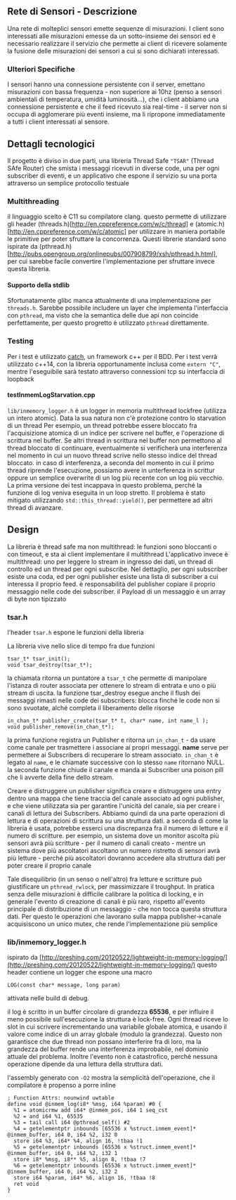 ## Rete di Sensori - Descrizione
Una rete di molteplici sensori emette sequenze di misurazioni.
I client sono interessati alle misurazioni emesse da un sotto-insieme dei sensori ed è necessario realizzare il servizio
che permette ai client di ricevere solamente la fusione delle misurazioni dei sensori a cui si sono dichiarati interessati.

### Ulteriori Specifiche
I sensori hanno una connessione persistente con il server, 
emettano misurazioni con bassa frequenza - non superiore ai 10hz (penso a sensori ambientali di temperatura, umidità luminosità...),
che i client abbiamo una connessione persistente 
e che il feed ricevuto sia real-time - il server non si occupa di agglomerare più eventi insieme, 
ma li ripropone immediatamente a tutti i client interessati al sensore.

## Dettagli tecnologici
Il progetto è diviso in due parti, una libreria Thread Safe `"TSAR"` (Thread SAfe Router) che smista i messaggi ricevuti in diverse code, una per ogni subscriber di eventi,
e un applicativo che espone il servizio su una porta attraverso un semplice protocollo testuale

### Multithreading
il linguaggio scelto è C11 su compilatore clang. questo permette di utilizzare gli header (threads.h)[http://en.cppreference.com/w/c/thread]
e (atomic.h)[http://en.cppreference.com/w/c/atomic] per utilizzare in maniera portabile le primitive per poter sfruttare la concorrenza.
Questi librerie standard sono ispirate da (pthread.h)[http://pubs.opengroup.org/onlinepubs/007908799/xsh/pthread.h.html], per cui sarebbe facile
convertire l'implementazione per sfruttare invece questa libreria.

#### Supporto della stdlib
Sfortunatamente glibc manca attualmente di una implementazione per `threads.h`. Sarebbe possibile includere un layer che implementa l'interfaccia con `pthread`,
ma visto che la semantica delle due api non coincide perfettamente, per questo progretto è utilizzato `pthread` direttamente.

### Testing
Per i test è utilizzato [catch](https://github.com/philsquared/Catch), un framework c++ per il BDD. Per i test verrà utilizzato c++14, con la libreria
opportunamente inclusa come `extern "C"`, mentre l'eseguibile sarà testato attraverso connessioni tcp su interfaccia di loopback

#### testInmemLogStarvation.cpp
`lib/inmemory_logger.h` è un logger in memoria multithread lockfree (utilizza un intero atomic). Data la sua natura non c'è protezione contro lo starvation di un thread
Per esempio, un thread potrebbe essere bloccato fra l'acquisizione atomica di un indice per scrivere nel buffer, e l'operazione di scrittura nel buffer. Se altri thread in scrittura nel buffer
non permettono al thread bloccato di continuare, eventualmente si verificherà una interferenza nel momento in cui un nuovo thread scrive nello stesso indice del thread bloccato. 
in caso di interferenza, a seconda del momento in cui il primo thread riprende l'esecuzione, possiamo avere in unterferenza in scrittur oppure un semplice overwrite di un log più recente con un log più vecchio.
La prima versione dei test incappava in questo problema, perché la funzione di log veniva eseguita in un loop stretto. Il problema è stato mitigato utilizzando `std::this_thread::yield()`, per permettere ad altri thread 
di avanzare.

## Design 
La libreria è thread safe ma non multithread: le funzioni sono bloccanti o con timeout, e sta ai client implementare il multithread
L'applicativo invece è multithread: uno per leggere lo stream in ingresso dei dati, un thread di controllo ed un thread per ogni subscribe.
Nel dettaglio, per ogni subscriber esiste una coda, ed per ogni publisher esiste una lista di subscriber a cui interessa il proprio feed.
è responsabilità del publisher copiare il proprio messaggio nelle code dei subscriber. il Payload di un messaggio è un array di byte non tipizzato

### tsar.h
l'header `tsar.h` espone le funzioni della libreria

La libreria vive nello slice di tempo fra due funzioni
    
    tsar_t* tsar_init();
    void tsar_destroy(tsar_t*);

la chiamata ritorna un puntatore a `tsar_t` che permette di manipolare l'istanza di router associata per ottenere lo stream di entrata
e uno o più stream di uscita. la funzione tsar_destroy esegue anche il flush dei messaggi rimasti nelle code dei subscribers: blocca 
finché le code non si sono svuotate, alché completa il liberamento delle risorse

    in_chan_t* publisher_create(tsar_t* t, char* name, int name_l );
    void publisher_remove(in_chan_t*);
    
la prima funzione registra un Publisher e ritorna un `in_chan_t` - da usare come canale per trasmettere i associare ai propri messaggi.
**name** serve per permettere ai Subscribers di recuperare lo stream associato.
`in_chan_t` è legato al `name`, e le chiamate successive con lo stesso `name` ritornano NULL.
la seconda funzione chiude il canale e manda ai Subscriber una poison pill che li avverte della fine dello stream.

Creare e distruggere un publisher significa creare e distruggere una entry dentro una mappa che tiene traccia del canale associato ad ogni publisher,
e che viene utilizzata sia per garantire l'unicità del canale, sia per creare i canali di lettura dei Subscribers.
Abbiamo quindi da una parte operazioni di lettura e di operazioni di scrittura su una struttura dati. 
a seconda di come la libreria è usata, potrebbe esserci una discrepanza fra il numero di letture e il numero di scritture.
per esempio, un sistema dove un monitor ascolta più sensori avrà più scritture - per il numero di canali creato - mentre un sistema dove
più ascoltatori ascoltano un numero ristretto di sensori avrà più letture - perché più ascoltatori dovranno accedere alla struttura dati per 
poter creare il proprio canale

Tale disequilibrio (in un senso o nell'altro) fra letture e scritture può giustificare un `pthread_rwlock`, per massimizzare il troughput. 
In pratica senza delle misurazioni è difficile calibrare la politica di locking, e in generale l'evento di creazione di canali è più raro, 
rispetto all'evento principale di distribuzione di un messaggio - che non tocca questa struttura dati. Per questo le operazioni che lavorano sulla mappa 
publisher->canale acquisiscono un unico mutex, che rende l'implementazione più semplice

### lib/inmemory_logger.h
ispirato da [http://preshing.com/20120522/lightweight-in-memory-logging/](http://preshing.com/20120522/lightweight-in-memory-logging/)
questo header contiene un logger che espone una macro

    LOG(const char* message, long param)
    
attivata nelle build di debug. 

il log è scritto in un buffer circolare di grandezza **65536**, e per influire il meno possibile sull'esecuzione la struttura è lock-free.
Ogni thread riceve lo slot in cui scrivere incrementando una variabile globale atomica, e usando il valore come indice di un array globale (modulo la grandezza).
Questo non garantisce che due thread non possano interferire fra di loro, ma la grandezza del buffer rende una interferenza improbabile, nel dominio attuale del problema.
Inoltre l'evento non è catastrofico, perché nessuna operazione dipende da una lettura della struttura dati.

l'assembly generato con `-O2` mostra la semplicità dell'operazione, che il compilatore è propenso a porre inline
    
    ; Function Attrs: nounwind uwtable
    define void @inmem_log(i8* %msg, i64 %param) #0 {
      %1 = atomicrmw add i64* @inmem_pos, i64 1 seq_cst
      %2 = and i64 %1, 65535
      %3 = tail call i64 @pthread_self() #2
      %4 = getelementptr inbounds [65536 x %struct.inmem_event]* @inmem_buffer, i64 0, i64 %2, i32 0
      store i64 %3, i64* %4, align 16, !tbaa !1
      %5 = getelementptr inbounds [65536 x %struct.inmem_event]* @inmem_buffer, i64 0, i64 %2, i32 1
      store i8* %msg, i8** %5, align 8, !tbaa !7
      %6 = getelementptr inbounds [65536 x %struct.inmem_event]* @inmem_buffer, i64 0, i64 %2, i32 2
      store i64 %param, i64* %6, align 16, !tbaa !8
      ret void
    }
